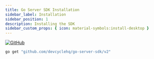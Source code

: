 ```yaml
---
title: Go Server SDK Installation
sidebar_label: Installation
sidebar_position: 1
description: Installing the SDK
sidebar_custom_props: { icon: material-symbols:install-desktop }
---
```


[![GitHub](https://img.shields.io/github/stars/devcyclehq/go-server-sdk.svg?style=social&label=Star&maxAge=2592000)](https://github.com/DevCycleHQ/go-server-sdk)

[//]: # 'wizard-install-start'

```bash
go get "github.com/devcyclehq/go-server-sdk/v2"
```
[//]: # 'wizard-install-end'
